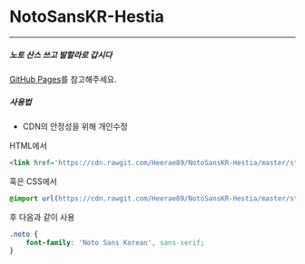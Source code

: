 # NotoSansKR-Hestia
----------

##### 노토 산스 쓰고 발할라로 갑시다

[GitHub Pages][1]를 참고해주세요.

##### 사용법
 * CDN의 안정성을 위해 개인수정

HTML에서

```html
<link href='https://cdn.rawgit.com/Heerae89/NotoSansKR-Hestia/master/stylesheets/NotoSansKR-Hestia.css' rel='stylesheet' type='text/css'>
```

혹은 CSS에서

```css
@import url(https://cdn.rawgit.com/Heerae89/NotoSansKR-Hestia/master/stylesheets/NotoSansKR-Hestia.css);
```

후 다음과 같이 사용

```css
.noto {
    font-family: 'Noto Sans Korean', sans-serif;
}
```

[1]: http://theeluwin.github.io/NotoSansKR-Hestia
